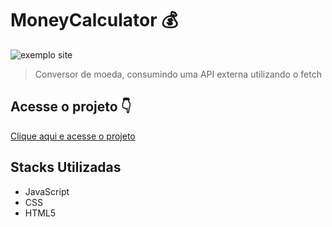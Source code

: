 # MoneyCalculator 💰

<!---Esses são exemplos. Veja https://shields.io para outras pessoas ou para personalizar este conjunto de escudos. Você pode querer incluir dependências, status do projeto e informações de licença aqui--->

<img  src="https://i.imgur.com/3Rz59zK.png" alt="exemplo site">

> Conversor de moeda, consumindo uma API externa utilizando o fetch

## Acesse o projeto 👇
  <a href="https://vhvanelli.github.io/newMoneyCalculator/" target="_blank" > Clique aqui e acesse o projeto </a>

## Stacks Utilizadas
 - JavaScript
 - CSS
 - HTML5
